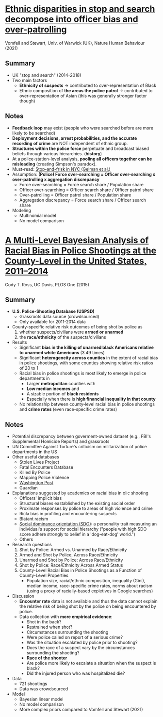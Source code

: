 # [Ethnic disparities in stop and search decompose into officer bias and over-patrolling](https://laravomfell.github.io/publication/ethnic_bias/)

Vomfell and Stewart, Univ. of Warwick (UK), Nature Human Behaviour (2021)

## Summary
- UK "stop and search" (2014-2018)
- Two main factors
	- **Ethnicity of suspects** -> contributed to over-representation of Black
	- Ethnic composition of **the areas the police patrol** -> contributed to over-representation of Asian (this was generally stronger factor though)

## Notes
- **Feedback loop** may exist (people who were searched before are more likely to be searched)
- **Deployment decisions, arrest probabilities, and the accurate recording of crime** are NOT independent of ethnic group.
- **Structures within the police force** perpetuate and broadcast biased beliefs through various hierarchies. (**history**)
- At a police-station-level analysis, **pooling all officers together can be misleading** (creating Simpson's paradox).
- Must-read: [Stop-and-frisk in NYC (Gelman et al.)](http://www.stat.columbia.edu/~gelman/research/published/frisk9.pdf)
- Assumption: **(Police) Force over-searching = Officer over-searching x over-patrolling x aggregation discrepancy**
	- Force over-searching = Force search share / Population share
	- Officer over-searching = Officer search share / Officer patrol share
	- Over-patrolling = Officer patrol share / Population share
	- Aggregation discrepancy = Force search share / Officer search share
- Modeling
	- Multinomial model
	- No model comparison

# [A Multi-Level Bayesian Analysis of Racial Bias in Police Shootings at the County-Level in the United States, 2011–2014](https://journals.plos.org/plosone/article?id=10.1371/journal.pone.0141854)

Cody T. Ross, UC Davis, PLOS One (2015)

## Summary
- **U.S. Police-Shooting Database (USPSD)**
	- Grassroots data source (crowdsourced)
	- Only available for 2011-2014 data
- County-specific relative risk outcomes of being shot by police as
	1. whether suspects/civilians were **armed or unarmed**
	2. the **race/ethnicity** of the suspects/civilians
- Results
	-  Significant **bias in the killing of unarmed black Americans relative to unarmed white Americans** (3.49 times)
	- Significant **heterogeneity across counties** in the extent of racial bias in police shootings, with some counties showing relative risk ratios of 20 to 1
	- Racial bias in police shootings is most likely to emerge in police departments in 
		- Larger **metropolitan** counties with 
		- **Low median incomes** and 
		- A sizable portion of **black residents**
		- Especially when there is **high financial inequality in that county**
	- No relationship between county-level racial bias in police shootings and **crime rates** (even race-specific crime rates)

## Notes
- Potential discrepancy between goverment-owned dataset (e.g., FBI's Supplemental Homicide Reports) and grassroots 
- UN Committee Against Torture's criticism on militarization of police departments in the US
- Other useful databases
	- Stolen Lives Project
	- Fatal Encounters Database
	- Killed By Police
	- Mapping Police Violence
	- [Washington Post](https://www.washingtonpost.com/graphics/investigations/police-shootings-database/)
	- Guardian
- Explanations suggested by academics on racial bias in olic shooting
	- Officers' implicit bias
	- Structural biases eastablished by the existing social order
	- Proximate responses by police to areas of high violence and crime
	- Ricla bias in profiling and encountering suspects
	- Blatant racism
	- [Social dominance orientation (SDO)](https://en.wikipedia.org/wiki/Social_dominance_orientation): a personality trait measuring an individual's support for social hierarchy ("people with high SDO score adhere strongly to belief in a 'dog-eat-dog' world.")
	- Others
- Research questions
	1. Shot by Police: Armed vs. Unarmed by Race/Ethnicity
	2. Armed and Shot by Police, Across Race/Ethnicity
	3. Unarmed and Shot by Police: Across Race/Ethnicity
	4. Shot by Police: Race/Ethnicity Across Armed Status
	5. County-Level Racial Bias in Police Shootings as a Function of County-Level Properties
		- Population size, racial/ethnic composition, inequality (Gini), median income, race-specific crime rates, norms about racism (using a proxy of racially-based expletives in Google searches)
- Discussion
	- **Encounter rate** data is not available and thus the data cannot explain the relative risk of being shot by the police on being encountered by police.
	- Data collection with **more empirical evidence**:
		- Shot in the back?
		- Restrained when shot?
		- Circumstances surrounding the shooting
		- Were police called on report of a serious crime?
		- Was the situation escalated by police prior to shooting?
		- Does the race of a suspect vary by the circumstances surrounding the shooting?
		- **Race of the shooter**
		- Are police more likely to escalate a situation when the suspect is black?
		- Did the injured person who was hospitalized die?
- Data
	- 721 shootings
	- Data was crowdsourced
- Model
	- Bayesian linear model
	- No model comparison
	- More complex priors compared to Vomfell and Stewart (2021)

